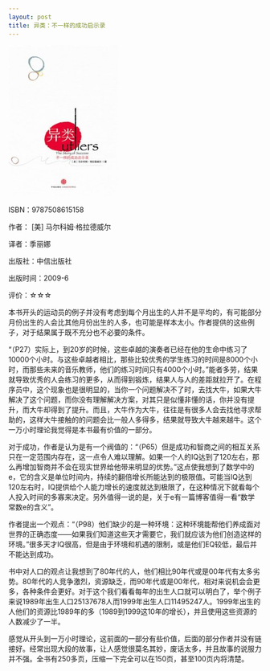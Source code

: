 ```yaml
---
layout: post
title: 异类：不一样的成功启示录
---
```

<img class="cover" title="9787508615158" src="/images/2012/09/9787508615158-219x300.jpg" alt="异类：不一样的成功启示录" width="219" height="300" />

ISBN：9787508615158

作者： [美] 马尔科姆·格拉德威尔

译者：季丽娜

出版社：中信出版社

出版时间：2009-6

评价：☆☆☆

本书开头的运动员的例子并没有考虑到每个月出生的人并不是平均的，有可能部分月份出生的人会比其他月份出生的人多，也可能是样本太小。作者提供的这些例子，对于结果属于既不充分也不必要的条件。

“（P27）实际上，到20岁的时候，这些卓越的演奏者已经在他的生命中练习了10000个小时。与这些卓越者相比，那些比较优秀的学生练习的时间是8000个小时，而那些未来的音乐教师，他们的练习时间只有4000个小时。”能者多劳，结果就导致优秀的人会练习的更多，从而得到锻炼，结果人与人的差距就拉开了。在程序员中，这个现象也是很明显的，当你一个问题解决不了时，去找大牛，如果大牛解决了这个问题，而你没有理解解决方案，对其只是似懂非懂的话，你并没有提升，而大牛却得到了提升。而且，大牛作为大牛，往往是有很多人会去找他寻求帮助的，这样大牛接触的的问题会比一般人多得多，结果就导致大牛越来越牛。这个一万小时理论我觉得是本书最有价值的一部分。

对于成功，作者是认为是有一个阀值的：“（P65）但是成功和智商之间的相互关系只在一定范围内存在，这一点令人难以理解。如果一个人的IQ达到了120左右，那么再增加智商并不会在现实世界给他带来明显的优势。”这点使我想到了数学中的e，它的含义是单位时间内，持续的翻倍增长所能达到的极限值。可能当IQ达到120左右时，IQ提供给个人能力增长的速度就达到极限了，在这种情况下就看每个人投入时间的多寡来决定。另外值得一说的是，关于e有一篇博客值得一看“数学常数e的含义”。

作者提出一个观点：“（P98）他们缺少的是一种环境：这种环境能帮他们养成面对世界的正确态度——如果我们知道这些天才需要它，我们就应该为他们创造这样的环境。”很多天才IQ很高，但是由于环境和机遇的限制，或是他们EQ较低，最后并不能达到成功。

书中对人口的观点让我想到了80年代的人，他们相比90年代或是00年代有太多劣势。80年代的人竞争激烈，资源缺乏，而90年代或是00年代，相对来说机会会更多，各种条件会更好。对于这个我们看看每年的出生人口就可以明白了，举个例子来说1989年出生人口25137678人而1999年出生人口11495247人。1999年出生的人他们的资源比1989年的多（1989到1999这10年的增长），并且使用这些资源的人数减少了一半。

感觉从开头到一万小时理论，这前面的一部分有些价值，后面的部分作者并没有链接好。经常出现大段的故事，让人感觉很莫名其妙，废话太多，并且故事的说服力并不强。全书有250多页，压缩一下完全可以在150页，甚至100页内将清楚。
